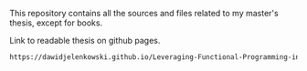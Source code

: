 This repository contains all the sources and files related to my master's thesis, except for books.

Link to readable thesis on github pages.
```sh
https://dawidjelenkowski.github.io/Leveraging-Functional-Programming-in-Scala-for-Efficient-Data-Engineering/masters_thesis.pdf
```
